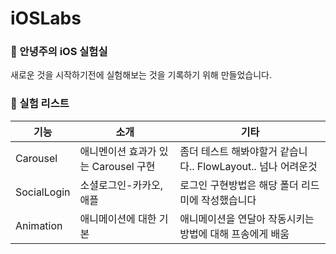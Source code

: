 # iOSLabs

### 🧪 안녕주의 iOS 실험실
새로운 것을 시작하기전에 실험해보는 것을 기록하기 위해 만들었습니다.

### 🧬 실험 리스트
|기능|소개|기타|
|--|--|--|
|Carousel|애니멘이션 효과가 있는 Carousel 구현|좀더 테스트 해봐야할거 같습니다.. FlowLayout.. 넘나 어려운것|
|SocialLogin|소셜로그인-카카오,애플|로그인 구현방법은 해당 폴더 리드미에 작성했습니다|
|Animation|애니메이션에 대한 기본|애니메이션을 연달아 작동시키는방법에 대해 프송에게 배움|
